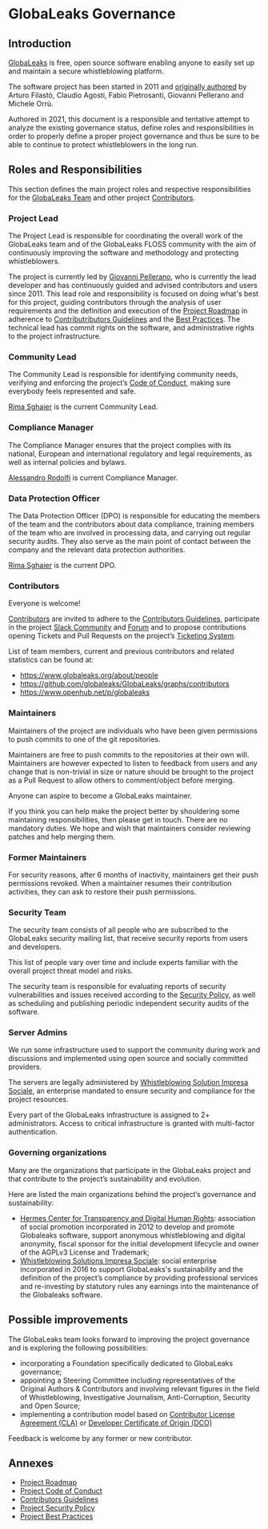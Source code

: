 # GlobaLeaks Governance

## Introduction
[GlobaLeaks](https://www.globaleaks.org) is free, open source software enabling anyone to easily set up and maintain a secure whistleblowing platform.

The software project has been started in 2011 and [originally authored](https://github.com/globaleaks/GlobaLeaks/blob/main/AUTHORS) by Arturo Filastò, Claudio Agosti, Fabio Pietrosanti, Giovanni Pellerano and Michele Orrù.

Authored in 2021, this document is a responsible and tentative attempt to analyze the existing governance status, define roles and responsibilities in order to properly define a proper project governance and thus be sure to be able to continue to protect whistleblowers in the long run.

## Roles and Responsibilities
This section defines the main project roles and respective responsibilities for the [GlobaLeaks Team](https://www.globaleaks.org/about/people/) and other project [Contributors](https://github.com/globaleaks/GlobaLeaks/graphs/contributors).

### Project Lead
The Project Lead is responsible for coordinating the overall work of the GlobaLeaks team and of the GlobaLeaks FLOSS community with the aim of continuously improving the software and methodology and protecting whistleblowers.

The project is currently led by [Giovanni Pellerano](https://www.globaleaks.org/about/people/#giovanni-pellerano), who is currently the lead developer and has continuously guided and advised contributors and users since 2011. This lead role and responsibility is focused on doing what's best for this project, guiding contributors through the analysis of user requirements and the definition and execution of the [Project Roadmap](https://docs.globaleaks.org/en/main/roadmap/) in adherence to [Contributributors Guidelines](https://github.com/globaleaks/GlobaLeaks/blob/main/CONTRIBUTING.md) and the [Best Practices](https://bestpractices.coreinfrastructure.org/en/projects/3816). The technical lead has commit rights on the software, and administrative rights to the project infrastructure.

### Community Lead
The Community Lead is responsible for identifying community needs, verifying and enforcing the project’s [Code of Conduct](https://github.com/globaleaks/GlobaLeaks/blob/main/CODE_OF_CONDUCT.md), making sure everybody feels represented and safe.

[Rima Sghaier](https://www.globaleaks.org/about/people/#rima-sghaier) is the current Community Lead.

### Compliance Manager
The Compliance Manager ensures that the project complies with its national, European and international regulatory and legal requirements, as well as internal policies and bylaws.

[Alessandro Rodolfi](https://www.globaleaks.org/about/people/#alessandro-rodolfi) is current Compliance Manager.

### Data Protection Officer
The Data Protection Officer (DPO) is responsible for educating the members of the team and the contributors about data compliance, training members of the team who are involved in processing data, and carrying out regular security audits. They also serve as the main point of contact between the company and the relevant data protection authorities.

[Rima Sghaier](https://www.globaleaks.org/about/people/#rima-sghaier) is the current DPO.

### Contributors
Everyone is welcome!

[Contributors](https://github.com/globaleaks/GlobaLeaks/graphs/contributors) are invited to adhere to the [Contributors Guidelines](https://github.com/globaleaks/GlobaLeaks/blob/main/CONTRIBUTING.md), participate in the project [Slack Community](https://slack.globaleaks.org) and [Forum](https://forum.globaleaks.org) and to propose contributions opening Tickets and Pull Requests on the project’s [Ticketing System](https://github.com/globaleaks/GlobaLeaks/issues).

List of team members, current and previous contributors and related statistics can be found at:

* https://www.globaleaks.org/about/people
* https://github.com/globaleaks/GlobaLeaks/graphs/contributors
* https://www.openhub.net/p/globaleaks  

### Maintainers
Maintainers of the project are individuals who have been given permissions to push commits to one of the git repositories.

Maintainers are free to push commits to the repositories at their own will. Maintainers are however expected to listen to feedback from users and any change that is non-trivial in size or nature should be brought to the project as a Pull Request to allow others to comment/object before merging.

Anyone can aspire to become a GlobaLeaks maintainer.

If you think you can help make the project better by shouldering some maintaining responsibilities, then please get in touch. There are no mandatory duties. We hope and wish that maintainers consider reviewing patches and help merging them.

### Former Maintainers
For security reasons, after 6 months of inactivity, maintainers get their push permissions revoked. When a maintainer resumes their contribution activities, they can ask to restore their push permissions.

### Security Team
The security team consists of all people who are subscribed to the GlobaLeaks security mailing list, that receive security reports from users and developers.

This list of people vary over time and include experts familiar with the overall project threat model and risks.

The security team is responsible for evaluating reports of security vulnerabilities and issues received according to the [Security Policy](https://github.com/globaleaks/GlobaLeaks/security/policy), as well as scheduling and publishing periodic independent security audits of the software.

### Server Admins
We run some infrastructure used to support the community during work and discussions and implemented using open source and socially committed providers.

The servers are legally administered by [Whistleblowing Solution Impresa Sociale](https://www.whistleblowingsolutions.it), an enterprise mandated to ensure security and compliance for the project resources.

Every part of the GlobaLeaks infrastructure is assigned to 2+ administrators. Access to critical infrastructure is granted with multi-factor authentication.

### Governing organizations
Many are the organizations that participate in the GlobaLeaks project and that contribute to the project’s sustainability and evolution.

Here are listed the main organizations behind the project’s governance and sustainability:

* [Hermes Center for Transparency and Digital Human Rights](https://www.hermescenter.org/): association of social promotion incorporated in 2012 to develop and promote Globaleaks software, support anonymous whistleblowing and digital anonymity, fiscal sponsor for the initial development lifecycle and owner of the AGPLv3 License and Trademark;
* [Whistleblowing Solutions Impresa Sociale](https://www.whistleblowingsolutions.it/): social enterprise incorporated in 2016 to support GlobaLeaks's sustainability and the definition of the project’s compliance by providing professional services and re-investing by statutory rules any earnings into the maintenance of the Globaleaks software.

## Possible improvements
The GlobaLeaks team looks forward to improving the project governance and is exploring the following possibilities:

* incorporating a Foundation specifically dedicated to GlobaLeaks governance;
* appointing a Steering Committee including representatives of the Original Authors & Contributors and involving relevant figures in the field of Whistleblowing, Investigative Journalism, Anti-Corruption, Security and Open Source;
* implementing a contribution model based on [Contributor License Agreement (CLA)](https://en.wikipedia.org/wiki/Contributor_License_Agreement) or [Developer Certificate of Origin (DCO)](https://en.wikipedia.org/wiki/Developer_Certificate_of_Origin)

Feedback is welcome by any former or new contributor.

## Annexes

* [Project Roadmap](https://docs.globaleaks.org/en/devel/roadmap/index.html)
* [Project Code of Conduct](https://github.com/globaleaks/GlobaLeaks/blob/main/CODE_OF_CONDUCT.md)
* [Contributors Guidelines](https://github.com/globaleaks/GlobaLeaks/blob/main/CONTRIBUTING.md)
* [Project Security Policy](https://github.com/globaleaks/GlobaLeaks/security/policy)
* [Project Best Practices](https://bestpractices.coreinfrastructure.org/en/projects/3816)
